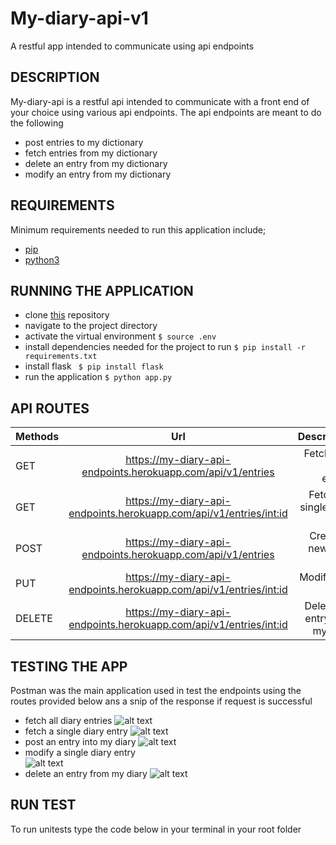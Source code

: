
# My-diary-api-v1
A restful app intended to communicate using api endpoints
## DESCRIPTION
My-diary-api is a restful api intended to communicate with a front end of your choice using various api endpoints.
The api endpoints are meant to do the following
- post entries to my dictionary
- fetch entries from my dictionary
- delete an  entry from my dictionary
- modify an entry from my dictionary

## REQUIREMENTS
Minimum requirements needed to run this application include;
- [pip](https://packaging.python.org/tutorials/installing-packages/)
- [python3](https://www.python.org/getit/)

## RUNNING THE APPLICATION
- clone [this](https://github.com/kelvinrandu/My-diary-api/tree/master) repository
- navigate to the project directory
- activate the virtual environment
``` $ source .env ```
- install dependencies needed for the project to run
``` $ pip install -r requirements.txt ```
- install flask
``` $ pip install flask```
- run the application
``` $ python app.py ```
## API ROUTES

| Methods        | Url          | Description |
| ------------- |:-------------:| -----:|
| GET     | https://my-diary-api-endpoints.herokuapp.com/api/v1/entries           |  Fetches all diary entries |           
| GET     | https://my-diary-api-endpoints.herokuapp.com/api/v1/entries/<int:id>  |  Fetches a single diary entry    |
| POST    | https://my-diary-api-endpoints.herokuapp.com/api/v1/entries           |  Creates a new diary entry       |
| PUT     | https://my-diary-api-endpoints.herokuapp.com/api/v1/entries/<int:id>  |   Modifies an entry              |
| DELETE  | https://my-diary-api-endpoints.herokuapp.com/api/v1/entries/<int:id>  |   Deletes an entry from my Diary |

## TESTING THE APP
Postman was the main application used in test the endpoints using the routes provided below
ans a snip of the response if request is successful
- fetch all  diary entries
![alt text](https://github.com/kelvinrandu/My-diary-api/blob/ch-add-readme-159255344/images/get%20all.png)
- fetch a single diary entry
![alt text](https://github.com/kelvinrandu/My-diary-api/blob/ch-add-readme-159255344/images/post%20%20%20get%20each.png)
- post an entry into my diary 
![alt text](https://github.com/kelvinrandu/My-diary-api/blob/ch-add-readme-159255344/images/post%20entry.png)
- modify a single diary entry  
![alt text](https://github.com/kelvinrandu/My-diary-api/blob/ch-add-readme-159255344/images/modify.png)
- delete an entry from my diary
![alt text](https://github.com/kelvinrandu/My-diary-api/blob/ch-add-readme-159255344/images/delete.png)


## RUN TEST
To run unitests type the code below in your terminal in your root folder
